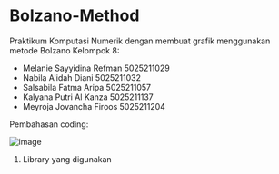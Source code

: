 # Bolzano-Method

Praktikum Komputasi Numerik dengan membuat grafik menggunakan metode Bolzano
Kelompok 8:
- Melanie Sayyidina Refman              5025211029
- Nabila A'idah Diani                   5025211032
- Salsabila Fatma Aripa                 5025211057
- Kalyana Putri Al Kanza                5025211137
- Meyroja Jovancha Firoos               5025211204


Pembahasan coding:


![image](https://user-images.githubusercontent.com/110476969/198064606-62798a7b-9f36-4a87-b975-8da3900b9118.png)
1. Library yang digunakan


